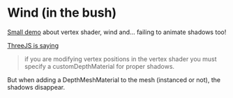 # Wind (in the bush)

[Small demo](https://jniac.github.io/sketches/threejs/wind/) about vertex shader, wind and... failing to animate shadows too!

[ThreeJS is saying](https://threejs.org/docs/?q=object#api/en/core/Object3D.customDepthMaterial)
> if you are modifying vertex positions in the vertex shader you must specify a customDepthMaterial for proper shadows. 

But when adding a DepthMeshMaterial to the mesh (instanced or not), the shadows disappear.
